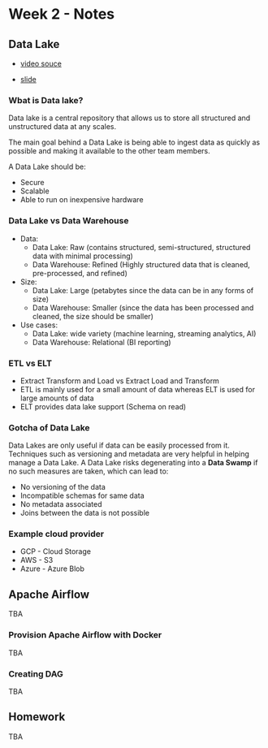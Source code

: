 # Week 2 - Notes

## Data Lake

- [video souce](https://www.youtube.com/watch?v=W3Zm6rjOq70&list=PL3MmuxUbc_hJed7dXYoJw8DoCuVHhGEQb&index=16)

- [slide](https://docs.google.com/presentation/d/1RkH-YhBz2apIjYZAxUz2Uks4Pt51-fVWVN9CcH9ckyY/edit?usp=sharing)

### Wbat is Data lake?

Data lake is a central repository that allows us to store all structured and unstructured data at any scales. 

The main goal behind a Data Lake is being able to ingest data as quickly as possible and making it available to the other team members.

A Data Lake should be:
- Secure
- Scalable
- Able to run on inexpensive hardware

### Data Lake vs Data Warehouse

- Data:
    - Data Lake: Raw (contains structured, semi-structured, structured data with minimal processing)
    - Data Warehouse: Refined (Highly structured data that is cleaned, pre-processed, and refined)
- Size:
    - Data Lake: Large (petabytes since the data can be in any forms of size)
    - Data Warehouse: Smaller (since the data has been processed and cleaned, the size should be smaller)
- Use cases:
    - Data Lake: wide variety (machine learning, streaming analytics, AI)
    - Data Warehouse: Relational (BI reporting)

### ETL vs ELT
- Extract Transform and Load vs Extract Load and Transform
- ETL is mainly used for a small amount of data whereas ELT is used for large amounts of data
- ELT provides data lake support (Schema on read)

### Gotcha of Data Lake
Data Lakes are only useful if data can be easily processed from it. Techniques such as versioning and metadata are very helpful in helping manage a Data Lake. A Data Lake risks degenerating into a **Data Swamp** if no such measures are taken, which can lead to:

- No versioning of the data
- Incompatible schemas for same data
- No metadata associated
- Joins between the data is not possible

### Example cloud provider
- GCP - Cloud Storage
- AWS - S3
- Azure - Azure Blob

## Apache Airflow
TBA

### Provision Apache Airflow with Docker
TBA

### Creating DAG
TBA

## Homework
TBA